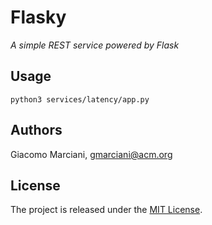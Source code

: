 # Flasky

*A simple REST service powered by Flask*


## Usage
```
python3 services/latency/app.py
```


## Authors
Giacomo Marciani, [gmarciani@acm.org](mailto:gmarciani@acm.org)


## License
The project is released under the [MIT License](https://opensource.org/licenses/MIT).